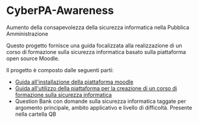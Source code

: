 # CyberPA-Awareness
Aumento della consapevolezza della sicurezza informatica nella Pubblica Amministrazione

Questo progetto fornisce una guida focalizzata alla realizzazione di un corso di formazione sulla sicurezza informatica basato sulla piattaforma open source Moodle.

Il progetto è composto dalle seguenti parti:
- [Guida all'installazione della piattaforma moodle](Fase1-CreazionePiattaformaElearninga.md)
- [Guida all'utilizzo della piattaforma per la creazione di un corso di formazione sulla sicurezza informatica](Fase2-UtillizzoPiattaformaElearning.md)
- Question Bank con domande sulla sicurezza informatica taggate per argomento principale, ambito applicativo e livello di difficoltà.
  Presente nella cartella QB

    
